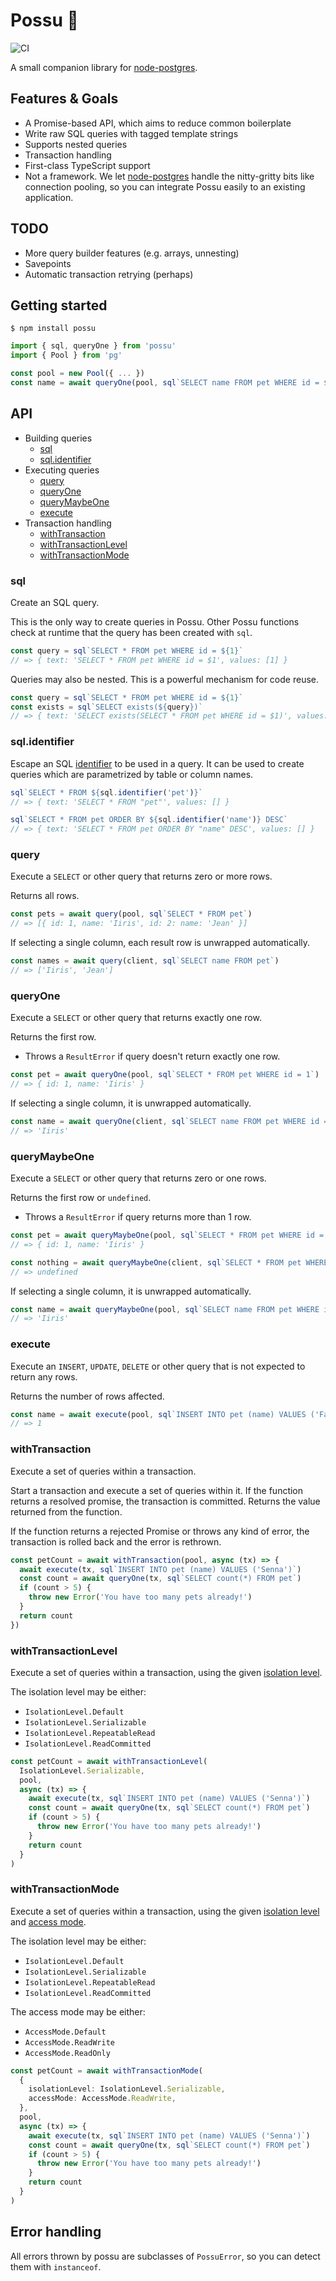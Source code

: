 # Possu 🐖

![CI](https://github.com/sluukkonen/possu/workflows/CI/badge.svg)

A small companion library for [node-postgres](https://node-postgres.com/).

## Features & Goals

- A Promise-based API, which aims to reduce common boilerplate
- Write raw SQL queries with tagged template strings
- Supports nested queries
- Transaction handling
- First-class TypeScript support
- Not a framework. We let [node-postgres](https://node-postgres.com) handle the
  nitty-gritty bits like connection pooling, so you can integrate Possu easily to
  an existing application.

## TODO

- More query builder features (e.g. arrays, unnesting)
- Savepoints
- Automatic transaction retrying (perhaps)

## Getting started

```
$ npm install possu
```

```typescript
import { sql, queryOne } from 'possu'
import { Pool } from 'pg'

const pool = new Pool({ ... })
const name = await queryOne(pool, sql`SELECT name FROM pet WHERE id = ${id}`)
```

## API

- Building queries
  - [sql](#sql)
  - [sql.identifier](#sql.identifier)
- Executing queries
  - [query](#query)
  - [queryOne](#queryOne)
  - [queryMaybeOne](#queryMaybeOne)
  - [execute](#execute)
- Transaction handling
  - [withTransaction](#withTransaction)
  - [withTransactionLevel](#withTransactionLevel)
  - [withTransactionMode](#withTransactionMode)

### sql

Create an SQL query.

This is the only way to create queries in Possu. Other Possu functions check
at runtime that the query has been created with `sql`.

```typescript
const query = sql`SELECT * FROM pet WHERE id = ${1}`
// => { text: 'SELECT * FROM pet WHERE id = $1', values: [1] }
```

Queries may also be nested. This is a powerful mechanism for code reuse.

```typescript
const query = sql`SELECT * FROM pet WHERE id = ${1}`
const exists = sql`SELECT exists(${query})`
// => { text: 'SELECT exists(SELECT * FROM pet WHERE id = $1)', values: [1] }
```

### sql.identifier

Escape an SQL
[identifier](https://www.postgresql.org/docs/current/sql-syntax-lexical.html#SQL-SYNTAX-IDENTIFIERS)
to be used in a query. It can be used to create queries which are
parametrized by table or column names.

```typescript
sql`SELECT * FROM ${sql.identifier('pet')}`
// => { text: 'SELECT * FROM "pet"', values: [] }
```

```typescript
sql`SELECT * FROM pet ORDER BY ${sql.identifier('name')} DESC`
// => { text: 'SELECT * FROM pet ORDER BY "name" DESC', values: [] }
```

### query

Execute a `SELECT` or other query that returns zero or more rows.

Returns all rows.

```typescript
const pets = await query(pool, sql`SELECT * FROM pet`)
// => [{ id: 1, name: 'Iiris', id: 2: name: 'Jean' }]
```

If selecting a single column, each result row is unwrapped automatically.

```typescript
const names = await query(client, sql`SELECT name FROM pet`)
// => ['Iiris', 'Jean']
```

### queryOne

Execute a `SELECT` or other query that returns exactly one row.

Returns the first row.

- Throws a `ResultError` if query doesn't return exactly one row.

```typescript
const pet = await queryOne(pool, sql`SELECT * FROM pet WHERE id = 1`)
// => { id: 1, name: 'Iiris' }
```

If selecting a single column, it is unwrapped automatically.

```typescript
const name = await queryOne(client, sql`SELECT name FROM pet WHERE id = 1`)
// => 'Iiris'
```

### queryMaybeOne

Execute a `SELECT` or other query that returns zero or one rows.

Returns the first row or `undefined`.

- Throws a `ResultError` if query returns more than 1 row.

```typescript
const pet = await queryMaybeOne(pool, sql`SELECT * FROM pet WHERE id = 1`)
// => { id: 1, name: 'Iiris' }

const nothing = await queryMaybeOne(client, sql`SELECT * FROM pet WHERE false`)
// => undefined
```

If selecting a single column, it is unwrapped automatically.

```typescript
const name = await queryMaybeOne(pool, sql`SELECT name FROM pet WHERE id = 1`)
// => 'Iiris'
```

### execute

Execute an `INSERT`, `UPDATE`, `DELETE` or other query that is not expected to return any rows.

Returns the number of rows affected.

```typescript
const name = await execute(pool, sql`INSERT INTO pet (name) VALUES ('Fae')`)
// => 1
```

### withTransaction

Execute a set of queries within a transaction.

Start a transaction and execute a set of queries within it. If the function
returns a resolved promise, the transaction is committed. Returns the value
returned from the function.

If the function returns a rejected Promise or throws any kind of error, the
transaction is rolled back and the error is rethrown.

```typescript
const petCount = await withTransaction(pool, async (tx) => {
  await execute(tx, sql`INSERT INTO pet (name) VALUES ('Senna')`)
  const count = await queryOne(tx, sql`SELECT count(*) FROM pet`)
  if (count > 5) {
    throw new Error('You have too many pets already!')
  }
  return count
})
```

### withTransactionLevel

Execute a set of queries within a transaction, using the given [isolation
level](https://www.postgresql.org/docs/current/transaction-iso.html).

The isolation level may be either:

- `IsolationLevel.Default`
- `IsolationLevel.Serializable`
- `IsolationLevel.RepeatableRead`
- `IsolationLevel.ReadCommitted`

```typescript
const petCount = await withTransactionLevel(
  IsolationLevel.Serializable,
  pool,
  async (tx) => {
    await execute(tx, sql`INSERT INTO pet (name) VALUES ('Senna')`)
    const count = await queryOne(tx, sql`SELECT count(*) FROM pet`)
    if (count > 5) {
      throw new Error('You have too many pets already!')
    }
    return count
  }
)
```

### withTransactionMode

Execute a set of queries within a transaction, using the given [isolation
level](https://www.postgresql.org/docs/current/transaction-iso.html) and
[access
mode](https://www.postgresql.org/docs/current/sql-set-transaction.html).

The isolation level may be either:

- `IsolationLevel.Default`
- `IsolationLevel.Serializable`
- `IsolationLevel.RepeatableRead`
- `IsolationLevel.ReadCommitted`

The access mode may be either:

- `AccessMode.Default`
- `AccessMode.ReadWrite`
- `AccessMode.ReadOnly`

```typescript
const petCount = await withTransactionMode(
  {
    isolationLevel: IsolationLevel.Serializable,
    accessMode: AccessMode.ReadWrite,
  },
  pool,
  async (tx) => {
    await execute(tx, sql`INSERT INTO pet (name) VALUES ('Senna')`)
    const count = await queryOne(tx, sql`SELECT count(*) FROM pet`)
    if (count > 5) {
      throw new Error('You have too many pets already!')
    }
    return count
  }
)
```

## Error handling

All errors thrown by possu are subclasses of `PossuError`, so you can detect them with `instanceof`.

